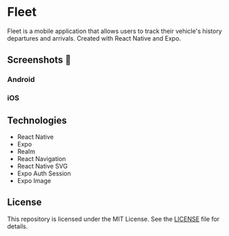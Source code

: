 # Fleet

Fleet is a mobile application that allows users to track their vehicle's history departures and arrivals. Created with React Native and Expo.

<!-- emoji screenshot here  -->
## Screenshots 📸

### Android


### iOS



## Technologies

- React Native
- Expo
- Realm
- React Navigation
- React Native SVG
- Expo Auth Session
- Expo Image

## License

This repository is licensed under the MIT License. See the [LICENSE](/LICENSE) file for details.
